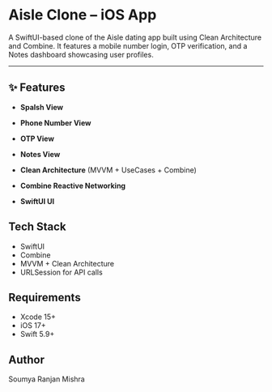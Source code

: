 # Aisle Clone – iOS App

A SwiftUI-based clone of the Aisle dating app built using Clean Architecture and Combine. 
It features a mobile number login, OTP verification, and a Notes dashboard showcasing user profiles.

---

## ✨ Features
- **Spalsh View** 
- **Phone Number View** 
- **OTP View** 
- **Notes View** 


- **Clean Architecture** (MVVM + UseCases + Combine)
- **Combine Reactive Networking** 
- **SwiftUI UI**

## Tech Stack

- SwiftUI
- Combine
- MVVM + Clean Architecture
- URLSession for API calls

## Requirements

- Xcode 15+
- iOS 17+
- Swift 5.9+

## Author

Soumya Ranjan Mishra

